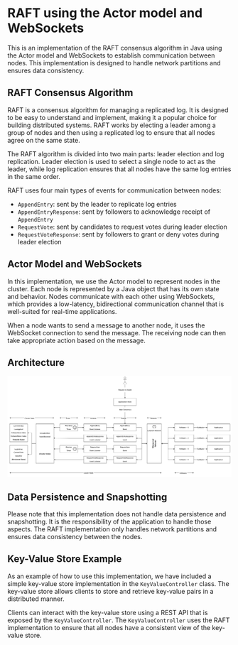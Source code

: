 # RAFT using the Actor model and WebSockets

This is an implementation of the RAFT consensus algorithm in Java using the Actor model and WebSockets to establish communication between nodes. This implementation is designed to handle network partitions and ensures data consistency.

## RAFT Consensus Algorithm

RAFT is a consensus algorithm for managing a replicated log. It is designed to be easy to understand and implement, making it a popular choice for building distributed systems. RAFT works by electing a leader among a group of nodes and then using a replicated log to ensure that all nodes agree on the same state.

The RAFT algorithm is divided into two main parts: leader election and log replication. Leader election is used to select a single node to act as the leader, while log replication ensures that all nodes have the same log entries in the same order.

RAFT uses four main types of events for communication between nodes:

- `AppendEntry`: sent by the leader to replicate log entries
- `AppendEntryResponse`: sent by followers to acknowledge receipt of `AppendEntry`
- `RequestVote`: sent by candidates to request votes during leader election
- `RequestVoteResponse`: sent by followers to grant or deny votes during leader election

## Actor Model and WebSockets

In this implementation, we use the Actor model to represent nodes in the cluster. Each node is represented by a Java object that has its own state and behavior. Nodes communicate with each other using WebSockets, which provides a low-latency, bidirectional communication channel that is well-suited for real-time applications.

When a node wants to send a message to another node, it uses the WebSocket connection to send the message. The receiving node can then take appropriate action based on the message.

## Architecture

![architecture.png](architecture.png)

## Data Persistence and Snapshotting

Please note that this implementation does not handle data persistence and snapshotting. It is the responsibility of the application to handle those aspects. The RAFT implementation only handles network partitions and ensures data consistency between the nodes.

## Key-Value Store Example

As an example of how to use this implementation, we have included a simple key-value store implementation in the `KeyValueController` class. The key-value store allows clients to store and retrieve key-value pairs in a distributed manner.

Clients can interact with the key-value store using a REST API that is exposed by the `KeyValueController`. The `KeyValueController` uses the RAFT implementation to ensure that all nodes have a consistent view of the key-value store.
